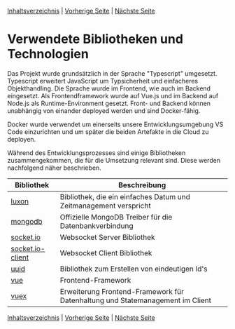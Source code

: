 [Inhaltsverzeichnis](inhaltsverzeichnis.md) | [Vorherige Seite](umsetzung.md) | [Nächste Seite](systemarchitektur.md)

# Verwendete Bibliotheken und Technologien

Das Projekt wurde grundsätzlich in der Sprache "Typescript" umgesetzt. Typescript erweitert JavaScript um Typsicherheit und einfacheres Objekthandling. Die Sprache wurde im Frontend, wie auch im Backend eingesetzt. Als Frontendframework wurde auf Vue.js und im Backend auf Node.js als Runtime-Environment gesetzt. Front- und Backend können unabhängig von einander deployed werden und sind Docker-fähig.

Docker wurde verwendet um einerseits unsere Entwicklungsumgebung VS Code einzurichten und um später die beiden Artefakte in die Cloud zu deployen.

Während des Entwicklungsprozesses sind einige Bibliotheken zusammengekommen, die für die Umsetzung relevant sind. Diese werden nachfolgend näher beschrieben.

| Bibliothek                                                         | Beschreibung                                                                  |
| ------------------------------------------------------------------ | ----------------------------------------------------------------------------- |
| [luxon](https://moment.github.io/luxon/#/)                         | Bibliothek, die ein einfaches Datum und Zeitmanagement verspricht             |
| [mongodb](https://www.npmjs.com/package/mongodb)                   | Offizielle MongoDB Treiber für die Datenbankverbindung                        |
| [socket.io](https://socket.io/docs/v4/server-installation/)        | Websocket Server Bibliothek                                                   |
| [socket.io-client](https://socket.io/docs/v4/client-installation/) | Websocket Client Bibliothek                                                   |
| [uuid](https://www.npmjs.com/package/uuid)                         | Bibliothek zum Erstellen von eindeutigen Id's                                 |
| [vue](https://vuejs.org/)                                          | Frontend-Framework                                                            |
| [vuex](https://vuex.vuejs.org/)                                    | Erweiterung Frontend-Framework für Datenhaltung und Statemanagement im Client |

[Inhaltsverzeichnis](inhaltsverzeichnis.md) | [Vorherige Seite](umsetzung.md) | [Nächste Seite](systemarchitektur.md)

